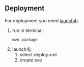 ## Deployment

For deployment you need [launch4j](https://sourceforge.net/projects/launch4j/files/launch4j-3/3.12/).

1. run in terminal:
   ```
   mvn package
   ```
2. launch4j:
    1. select deploy.xml
    2. create exe